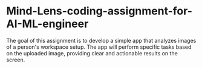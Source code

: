 # Mind-Lens-coding-assignment-for-AI-ML-engineer
The goal of this assignment is to develop a simple app that analyzes images of a person's workspace setup. The app will perform specific tasks based on the uploaded image, providing clear and actionable results on the screen.
